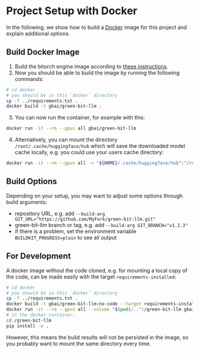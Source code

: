 # Project Setup with Docker

In the following, we show how to build a [Docker](https://www.docker.com/) image for this project and explain additional options.

## Build Docker Image

1. Build the bitorch engine image according to [these instructions](https://github.com/GreenBitAI/bitorch-engine/blob/HEAD/docker/README.md).
2. Now you should be able to build the image by running the following commands:
```bash
# cd docker
# you should be in this `docker` directory
cp -f ../requirements.txt .
docker build -t gbai/green-bit-llm .
```
3. You can now run the container, for example with this:
```bash
docker run -it --rm --gpus all gbai/green-bit-llm
```
4. Alternatively, you can mount the directory `/root/.cache/huggingface/hub` which will save the downloaded model cache locally,
e.g. you could use your users cache directory:
```bash
docker run -it --rm --gpus all -v "${HOME}/.cache/huggingface/hub":"/root/.cache/huggingface/hub" gbai/green-bit-llm
```

## Build Options

Depending on your setup, you may want to adjust some options through build arguments:
- repository URL, e.g. add `--build-arg GIT_URL="https://github.com/MyFork/green-bit-llm.git"`
- green-bit-llm branch or tag, e.g. add `--build-arg GIT_BRANCH="v1.2.3"`
- if there is a problem, set the environment variable `BUILDKIT_PROGRESS=plain` to see all output

## For Development

A docker image without the code cloned, e.g. for mounting a local copy of the code, can be made easily with the target `requirements-installed`:
```bash
# cd docker
# you should be in this `docker` directory
cp -f ../requirements.txt .
docker build -t gbai/green-bit-llm:no-code --target requirements-installed .
docker run -it --rm --gpus all --volume "$(pwd)/..":/green-bit-llm gbai/green-bit-llm:no-code
# in the docker container:
cd /green-bit-llm
pip install -e .
```
However, this means the build results will not be persisted in the image, so you probably want to mount the same directory every time.
